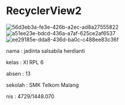 # RecyclerView2

![56d3eb3a-fe3e-426b-a2ec-ad8a27555822](https://cloud.githubusercontent.com/assets/22228545/22574664/d6f200cc-e9e2-11e6-8f3d-3088db5a7aaf.jpg)
![a51ee23e-bdcd-436a-a7af-625ce2af6537](https://cloud.githubusercontent.com/assets/22228545/22574672/dea244b2-e9e2-11e6-81a5-0007634596c1.jpg)
![ee29185e-dda8-436d-ba0c-c488ee83c36f](https://cloud.githubusercontent.com/assets/22228545/22574676/e64ba0b4-e9e2-11e6-95f9-175e8744145e.jpg)

nama : jadinta salsabila herdianti

kelas : XI RPL 6

absen : 13

sekolah : SMK Telkom Malang

nis : 4729/1448.070
